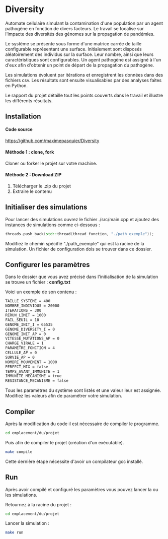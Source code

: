 # Diversity

Automate cellulaire simulant la contamination d'une population par un agent pathogène en fonction de divers facteurs. Le travail se focalise sur l'impacte des diversités des génomes sur la propagation de pandémies.

Le système se présente sous forme d'une matrice carrée de taille configurable représentant une surface. Initialement sont disposés aléatoirement des individus sur  la surface. Leur nombre, ainsi que leurs caractéristiques sont configurables. Un agent pathogène est assigné à l'un d'eux afin d'obtenir un point de départ de la propagation du pathogène.

Les simulations évoluent par itérations et enregistrent les données dans des fichiers csv. Les résultats sont ensuite visualisables par des analyses faites en Python.

Le rapport du projet détaille tout les points couverts dans le travail et illustre les différents résultats.

## Installation

#### Code source

https://github.com/maximepasquier/Diversity

#### Méthode 1 : clone, fork

Cloner ou forker le projet sur votre machine.

#### Méthode 2 : Download ZIP

1. Télécharger le .zip du projet
2. Extraire le contenu

## Initialiser des simulations

Pour lancer des simulations ouvrez le fichier ./src/main.cpp et ajoutez des instances de simulations comme ci-dessous :
```c++
threads.push_back(std::thread(thread_function, "./path_exemple"));
```
Modifiez le chemin spécifié "./path_exemple" qui est la racine de la simulation. Un fichier de configuration dois se trouver dans ce dossier.

## Configurer les paramètres
Dans le dossier que vous avez précisé dans l'initialisation de la simulation se trouve un fichier : **config.txt**

Voici un exemple de son contenu :

```bash
TAILLE_SYSTEME = 400
NOMBRE_INDIVIDUS = 20000
ITERATIONS = 300
RERUN_LIMIT = 1000
FAIL_SEUIL = 10
GENOME_INIT_I = 65535
GENOME_DIVERSITY_I = 0
GENOME_INIT_AP = 0
VITESSE_MUTATIONS_AP = 0
CHARGE_VIRALE = 1
PARAMETRE_FONCTION = 4
CELLULE_AP = 0
SURVIE_AP = 0
NOMBRE_MOUVEMENT = 1000
PERFECT_MIX = false
TEMPS_AVANT_IMMUNITE = 1
IMMUNITE_MECANISME = true
RESISTANCE_MECANISME = false
```

Tous les paramètres du système sont listés et une valeur leur est assignée. Modifiez les valeurs afin de paramétrer votre simulation.

## Compiler

Après la modification du code il est nécessaire de compiler le programme.

```bash
cd emplacement/du/projet
```

Puis afin de compiler le projet (création d'un exécutable).

```bash
make compile
```

Cette dernière étape nécessite d'avoir un compilateur gcc installé.

## Run
Après avoir compilé et configuré les paramètres vous pouvez lancer la ou les simulations.

Retournez à la racine du projet :

```bash
cd emplacement/du/projet
```

Lancer la simulation :

```bash
make run
```
